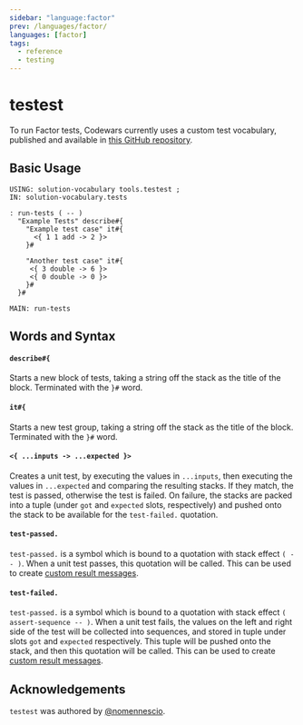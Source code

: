 ```yaml
---
sidebar: "language:factor"
prev: /languages/factor/
languages: [factor]
tags:
  - reference
  - testing
---
```


# testest

To run Factor tests, Codewars currently uses a custom test vocabulary, published and available in [this GitHub repository][test-framework-repo].

## Basic Usage

```factor
USING: solution-vocabulary tools.testest ;
IN: solution-vocabulary.tests

: run-tests ( -- )
  "Example Tests" describe#{
    "Example test case" it#{
      <{ 1 1 add -> 2 }>
    }#

    "Another test case" it#{
     <{ 3 double -> 6 }>
     <{ 0 double -> 0 }>
    }#
  }#

MAIN: run-tests
```

## Words and Syntax

#### `describe#{`

  Starts a new block of tests, taking a string off the stack as the title of the block. Terminated with the `}#` word.

#### `it#{`

  Starts a new test group, taking a string off the stack as the title of the block. Terminated with the `}#` word.

#### `<{ ...inputs -> ...expected }>`

  Creates a unit test, by executing the values in `...inputs`, then executing the values in `...expected` and comparing the resulting stacks. If they match, the test is passed, otherwise the test is failed. On failure, the stacks are packed into a tuple (under `got` and `expected` slots, respectively) and pushed onto the stack to be available for the `test-failed.` quotation.

#### `test-passed.`

  `test-passed.` is a symbol which is bound to a quotation with stack effect `( -- )`. When a unit test passes, this quotation will be called. This can be used to create [custom result messages](/languages/factor/authoring#custom-result-messages).

#### `test-failed.`

`test-passed.` is a symbol which is bound to a quotation with stack effect `( assert-sequence -- )`. When a unit test fails, the values on the left and right side of the test will be collected into sequences, and stored in tuple under slots `got` and `expected` respectively. This tuple will be pushed onto the stack, and then this quotation will be called. This can be used to create [custom result messages](/languages/factor/authoring#custom-result-messages).

## Acknowledgements

`testest` was authored by [@nomennescio](https://github.com/nomennescio).

[test-framework-repo]: https://github.com/codewars/testest


<!--
TODO: Finish this reference
TODO: Add tutorial and link to it
TODO: Add any recipes and link to them
-->
